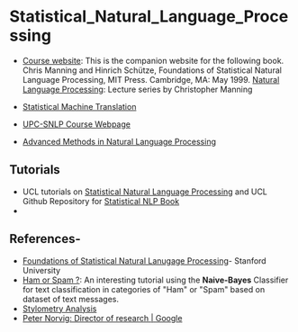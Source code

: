 # Statistical_Natural_Language_Processing

* [Course website](https://nlp.stanford.edu/fsnlp/): This is the companion website for the following book. Chris Manning and Hinrich Schütze, Foundations of Statistical Natural Language Processing, MIT Press. Cambridge, MA: May 1999. [Natural Language Processing](https://web.stanford.edu/~jurafsky/NLPCourseraSlides.html): Lecture series by Christopher Manning
* [Statistical Machine Translation](http://www.statmt.org/)

* [UPC-SNLP Course Webpage](http://www.cs.upc.edu/~horacio/snlp/MIRI-SNLP-Q1-2016.htm)
* [Advanced Methods in Natural Language Processing](http://www.cs.tau.ac.il/~joberant/teaching/advanced_nlp_spring_2018/)

## Tutorials
- UCL tutorials on [Statistical Natural Language Processing](http://nbviewer.jupyter.org/github/uclmr/stat-nlp-book/blob/python/overview.ipynb) and UCL Github Repository for [Statistical NLP Book](https://github.com/uclmr/stat-nlp-book)
- [](https://nbviewer.jupyter.org/github/uclmr/stat-nlp-book/blob/python/overview.ipynb)

## References-
* [Foundations of Statistical Natural Lanugage Processing](https://nlp.stanford.edu/fsnlp/)- Stanford University
* [Ham or Spam ?](https://www.kaggle.com/jeandsantos/ham-or-spam-sms-text-classification-walkthrough): An interesting tutorial using the **Naive-Bayes** Classifier for text classification in categories of "Ham" or "Spam" based on dataset of text messages.
* [Stylometry Analysis](http://programminghistorian.github.io/ph-submissions/lessons/published/basic-text-processing-in-r)
* [Peter Norvig: Director of research | Google](https://norvig.com/)
